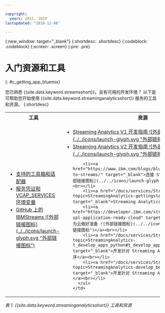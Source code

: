 ```yaml
---

copyright:
  years: 2015, 2019
lastupdated: "2018-12-06"

---
```


<!-- Attribute definitions -->
{:new_window: target="_blank"}
{:shortdesc: .shortdesc}
{:codeblock: .codeblock}
{:screen: .screen}
{:pre: .pre}

# 入门资源和工具
{: #c_getting_app_bluemix}


 您已熟悉 {{site.data.keyword.streamsshort}}，且有可用的开发环境？
以下是可帮助您开始使用 {{site.data.keyword.streaminganalyticsshort}} 服务的工具和资源。
{:shortdesc}

<table summary="此表提供开发和部署 {{site.data.keyword.streamsshort}} 应用程序所需的工具和资源的列表。">
<tr>
    <th>工具<br></th>
    <th>资源<br></th>
  </tr>
  <tr>
    <td>
      <ul>
        <li><a href="/docs/services/StreamingAnalytics/?topic=StreamingAnalytics-compatible_toolkits" target="_blank">支持的工具箱和适配器</a><br></li>
        <li><a href="/docs/services/StreamingAnalytics?topic=StreamingAnalytics-service_plans#service_plans#vcap_services" target="_blank">服务凭证和 VCAP_SERVICES 环境变量</a><br></li>
        <li><a href="https://github.com/IBMStreams" target="_blank">GitHub 上的 IBMStreams ![外部链接图标](../../icons/launch-glyph.svg "外部链接图标")</a><br></li>
      </ul>    
    </td>
    <td>
      <ul>
        <li><a href="https://developer.ibm.com/streamsdev/docs/bluemix-streaming-analytics-development-guide/" target="_blank">Streaming Analytics V1 开发指南 ![外部链接图标](../../icons/launch-glyph.svg "外部链接图标")</a><br></li>
        <li><a href="https://developer.ibm.com/streamsdev/docs/streaming-analytics-dev-guide/" target="_blank">Streaming Analytics V2 开发指南 ![外部链接图标](../../icons/launch-glyph.svg "外部链接图标")</a><br></li>

        <li><a href="https://www.ibm.com/blogs/bluemix/2017/02/connecting-to-streams/" target="_blank">连接 Streams：需要了解的内容 ![外部链接图标](../../icons/launch-glyph.svg "外部链接图标")</a><br></li>
        <li><a href="/docs/services/StreamingAnalytics?topic=StreamingAnalytics-gettingstarted" target="_blank">Streaming Analytics 入门</a><br></li>
        <li><a href="https://developer.ibm.com/streamsdev/docs/getting-spl-application-ready-cloud" target="_blank">使 SPL 应用程序为云做好准备 ![外部链接图标](../../icons/launch-glyph.svg "外部链接图标")</a><br></li>
        <li><a href="/docs/services/StreamingAnalytics?topic=StreamingAnalytics-t_develop_apps_python#t_develop_apps_python" target="_blank">开发针对 Streaming Analytics 的 Python 应用程序</a><br></li>
        <li><a href="/docs/services/StreamingAnalytics?topic=StreamingAnalytics-develop_beam_apps" target="_blank">开发针对 Streaming Analytics 的 Beam 应用程序</a><br></li>
      </ul>    
    </td>
  </tr>
</table>

*表 1. {{site.data.keyword.streaminganalyticsshort}} 工具和资源*
